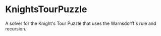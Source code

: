 # KnightsTourPuzzle

A solver for the Knight's Tour Puzzle that uses the Warnsdorff's rule and recursion.
